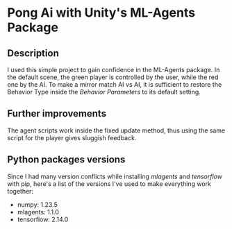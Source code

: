 # Pong Ai with Unity's ML-Agents Package
## Description
I used this simple project to gain confidence in the ML-Agents package. In the default scene, the green player is controlled by the user, while the red one by the AI.
To make a mirror match AI vs AI, it is sufficient to restore the Behavior Type inside the *Behavior Parameters* to its default setting.

## Further improvements
The agent scripts work inside the fixed update method, thus using the same script for the player gives sluggish feedback.

## Python packages versions
Since I had many version conflicts while installing _mlagents_ and _tensorflow_ with pip, here's a list of the versions I've used to make everything work together:
- numpy: 1.23.5
- mlagents: 1.1.0
- tensorflow: 2.14.0
